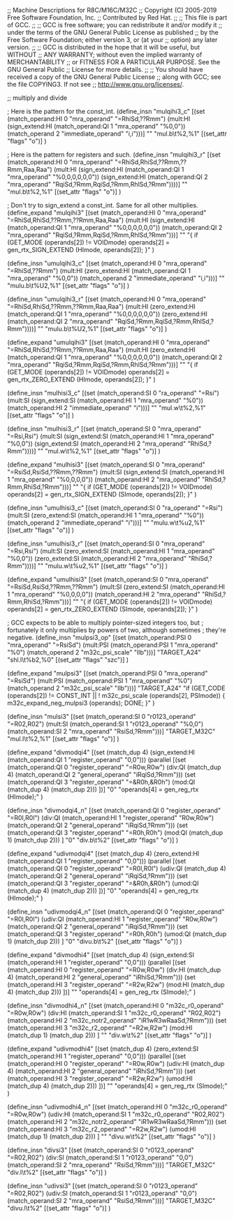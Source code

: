 ;; Machine Descriptions for R8C/M16C/M32C
;; Copyright (C) 2005-2019 Free Software Foundation, Inc.
;; Contributed by Red Hat.
;;
;; This file is part of GCC.
;;
;; GCC is free software; you can redistribute it and/or modify it
;; under the terms of the GNU General Public License as published
;; by the Free Software Foundation; either version 3, or (at your
;; option) any later version.
;;
;; GCC is distributed in the hope that it will be useful, but WITHOUT
;; ANY WARRANTY; without even the implied warranty of MERCHANTABILITY
;; or FITNESS FOR A PARTICULAR PURPOSE.  See the GNU General Public
;; License for more details.
;;
;; You should have received a copy of the GNU General Public License
;; along with GCC; see the file COPYING3.  If not see
;; <http://www.gnu.org/licenses/>.

;; multiply and divide

; Here is the pattern for the const_int.
(define_insn "mulqihi3_c"
  [(set (match_operand:HI 0 "mra_operand" "=RhiSd,??Rmm")
        (mult:HI (sign_extend:HI (match_operand:QI 1 "mra_operand" "%0,0"))
                 (match_operand 2 "immediate_operand" "i,i")))]
  ""
  "mul.b\t%2,%1"
  [(set_attr "flags" "o")]
)

; Here is the pattern for registers and such.
(define_insn "mulqihi3_r"
  [(set (match_operand:HI 0 "mra_operand" "=RhiSd,RhiSd,??Rmm,??Rmm,Raa,Raa")
        (mult:HI (sign_extend:HI (match_operand:QI 1 "mra_operand" "%0,0,0,0,0,0"))
                 (sign_extend:HI (match_operand:QI 2 "mra_operand" "RqiSd,?Rmm,RqiSd,?Rmm,RhlSd,?Rmm"))))]
  ""
  "mul.b\t%2,%1"
  [(set_attr "flags" "o")]
)

; Don't try to sign_extend a const_int.  Same for all other multiplies.
(define_expand "mulqihi3"
  [(set (match_operand:HI 0 "mra_operand" "=RhiSd,RhiSd,??Rmm,??Rmm,Raa,Raa")
        (mult:HI (sign_extend:HI (match_operand:QI 1 "mra_operand" "%0,0,0,0,0,0"))
                 (match_operand:QI 2 "mra_operand" "RqiSd,?Rmm,RqiSd,?Rmm,RhlSd,?Rmm")))]
  ""
  "{ if (GET_MODE (operands[2]) != VOIDmode)
      operands[2] = gen_rtx_SIGN_EXTEND (HImode, operands[2]); }"
)

(define_insn "umulqihi3_c"
  [(set (match_operand:HI 0 "mra_operand" "=RhiSd,??Rmm")
        (mult:HI (zero_extend:HI (match_operand:QI 1 "mra_operand" "%0,0"))
                 (match_operand 2 "immediate_operand" "i,i")))]
  ""
  "mulu.b\t%U2,%1"
  [(set_attr "flags" "o")]
)

(define_insn "umulqihi3_r"
  [(set (match_operand:HI 0 "mra_operand" "=RhiSd,RhiSd,??Rmm,??Rmm,Raa,Raa")
        (mult:HI (zero_extend:HI (match_operand:QI 1 "mra_operand" "%0,0,0,0,0,0"))
                 (zero_extend:HI (match_operand:QI 2 "mra_operand" "RqiSd,?Rmm,RqiSd,?Rmm,RhlSd,?Rmm"))))]
  ""
  "mulu.b\t%U2,%1"
  [(set_attr "flags" "o")]
)

(define_expand "umulqihi3"
  [(set (match_operand:HI 0 "mra_operand" "=RhiSd,RhiSd,??Rmm,??Rmm,Raa,Raa")
        (mult:HI (zero_extend:HI (match_operand:QI 1 "mra_operand" "%0,0,0,0,0,0"))
                 (match_operand:QI 2 "mra_operand" "RqiSd,?Rmm,RqiSd,?Rmm,RhlSd,?Rmm")))]
  ""
  "{ if (GET_MODE (operands[2]) != VOIDmode)
      operands[2] = gen_rtx_ZERO_EXTEND (HImode, operands[2]); }"
)

(define_insn "mulhisi3_c"
  [(set (match_operand:SI 0 "ra_operand" "=Rsi")
        (mult:SI (sign_extend:SI (match_operand:HI 1 "mra_operand" "%0"))
                 (match_operand:HI 2 "immediate_operand" "i")))]
  ""
  "mul.w\t%2,%1"
  [(set_attr "flags" "o")]
)

(define_insn "mulhisi3_r"
  [(set (match_operand:SI 0 "mra_operand" "=Rsi,Rsi")
        (mult:SI (sign_extend:SI (match_operand:HI 1 "mra_operand" "%0,0"))
                 (sign_extend:SI (match_operand:HI 2 "mra_operand" "RhiSd,?Rmm"))))]
  ""
  "mul.w\t%2,%1"
  [(set_attr "flags" "o")]
)

(define_expand "mulhisi3"
  [(set (match_operand:SI 0 "mra_operand" "=RsiSd,RsiSd,??Rmm,??Rmm")
        (mult:SI (sign_extend:SI (match_operand:HI 1 "mra_operand" "%0,0,0,0"))
                 (match_operand:HI 2 "mra_operand" "RhiSd,?Rmm,RhiSd,?Rmm")))]
  ""
  "{ if (GET_MODE (operands[2]) != VOIDmode)
      operands[2] = gen_rtx_SIGN_EXTEND (SImode, operands[2]); }"
)

(define_insn "umulhisi3_c"
  [(set (match_operand:SI 0 "ra_operand" "=Rsi")
        (mult:SI (zero_extend:SI (match_operand:HI 1 "mra_operand" "%0"))
                 (match_operand 2 "immediate_operand" "i")))]
  ""
  "mulu.w\t%u2,%1"
  [(set_attr "flags" "o")]
)

(define_insn "umulhisi3_r"
  [(set (match_operand:SI 0 "mra_operand" "=Rsi,Rsi")
        (mult:SI (zero_extend:SI (match_operand:HI 1 "mra_operand" "%0,0"))
                 (zero_extend:SI (match_operand:HI 2 "mra_operand" "RhiSd,?Rmm"))))]
  ""
  "mulu.w\t%u2,%1"
  [(set_attr "flags" "o")]
)

(define_expand "umulhisi3"
  [(set (match_operand:SI 0 "mra_operand" "=RsiSd,RsiSd,??Rmm,??Rmm")
        (mult:SI (zero_extend:SI (match_operand:HI 1 "mra_operand" "%0,0,0,0"))
                 (match_operand:HI 2 "mra_operand" "RhiSd,?Rmm,RhiSd,?Rmm")))]
  ""
  "{ if (GET_MODE (operands[2]) != VOIDmode)
      operands[2] = gen_rtx_ZERO_EXTEND (SImode, operands[2]); }"
)


; GCC expects to be able to multiply pointer-sized integers too, but
; fortunately it only multiplies by powers of two, although sometimes
; they're negative.
(define_insn "mulpsi3_op"
  [(set (match_operand:PSI 0 "mra_operand" "=RsiSd")
	(mult:PSI (match_operand:PSI 1 "mra_operand" "%0")
		  (match_operand 2 "m32c_psi_scale" "Ilb")))]
  "TARGET_A24"
  "shl.l\t%b2,%0"
  [(set_attr "flags" "szc")]
  )

(define_expand "mulpsi3"
  [(set (match_operand:PSI 0 "mra_operand" "=RsiSd")
	(mult:PSI (match_operand:PSI 1 "mra_operand" "%0")
		  (match_operand 2 "m32c_psi_scale" "Ilb")))]
  "TARGET_A24"
  "if (GET_CODE (operands[2]) != CONST_INT
       || ! m32c_psi_scale (operands[2], PSImode))
     {
       m32c_expand_neg_mulpsi3 (operands);
       DONE;
     }"
  )

(define_insn "mulsi3"
  [(set (match_operand:SI 0 "r0123_operand" "=R02,R02")
        (mult:SI (match_operand:SI 1 "r0123_operand" "%0,0")
                 (match_operand:SI 2 "mra_operand" "RsiSd,?Rmm")))]
  "TARGET_M32C"
  "mul.l\t%2,%1"
  [(set_attr "flags" "o")]
)

(define_expand "divmodqi4"
  [(set (match_dup 4)
	(sign_extend:HI (match_operand:QI 1 "register_operand" "0,0")))
   (parallel [(set (match_operand:QI 0 "register_operand" "=R0w,R0w")
		   (div:QI (match_dup 4)
			   (match_operand:QI 2 "general_operand" "iRqiSd,?Rmm")))
	      (set (match_operand:QI 3 "register_operand" "=&R0h,&R0h")
		   (mod:QI (match_dup 4) (match_dup 2)))
	      ])]
  "0"
  "operands[4] = gen_reg_rtx (HImode);"
  )

(define_insn "divmodqi4_n"
  [(set (match_operand:QI 0 "register_operand" "=R0l,R0l")
	(div:QI (match_operand:HI 1 "register_operand" "R0w,R0w")
		(match_operand:QI 2 "general_operand" "iRqiSd,?Rmm")))
   (set (match_operand:QI 3 "register_operand" "=R0h,R0h")
	(mod:QI (match_dup 1) (match_dup 2)))
   ]
  "0"
  "div.b\t%2"
  [(set_attr "flags" "o")]
  )

(define_expand "udivmodqi4"
  [(set (match_dup 4)
	(zero_extend:HI (match_operand:QI 1 "register_operand" "0,0")))
   (parallel [(set (match_operand:QI 0 "register_operand" "=R0l,R0l")
		   (udiv:QI (match_dup 4)
			   (match_operand:QI 2 "general_operand" "iRqiSd,?Rmm")))
	      (set (match_operand:QI 3 "register_operand" "=&R0h,&R0h")
		   (umod:QI (match_dup 4) (match_dup 2)))
	      ])]
  "0"
  "operands[4] = gen_reg_rtx (HImode);"
  )

(define_insn "udivmodqi4_n"
  [(set (match_operand:QI 0 "register_operand" "=R0l,R0l")
	(udiv:QI (match_operand:HI 1 "register_operand" "R0w,R0w")
		(match_operand:QI 2 "general_operand" "iRqiSd,?Rmm")))
   (set (match_operand:QI 3 "register_operand" "=R0h,R0h")
	(umod:QI (match_dup 1) (match_dup 2)))
   ]
  "0"
  "divu.b\t%2"
  [(set_attr "flags" "o")]
  )

(define_expand "divmodhi4"
  [(set (match_dup 4)
	(sign_extend:SI (match_operand:HI 1 "register_operand" "0,0")))
   (parallel [(set (match_operand:HI 0 "register_operand" "=R0w,R0w")
		   (div:HI (match_dup 4)
			   (match_operand:HI 2 "general_operand" "iRhiSd,?Rmm")))
	      (set (match_operand:HI 3 "register_operand" "=R2w,R2w")
		   (mod:HI (match_dup 4) (match_dup 2)))
	      ])]
  ""
  "operands[4] = gen_reg_rtx (SImode);"
  )

(define_insn "divmodhi4_n"
  [(set (match_operand:HI 0 "m32c_r0_operand" "=R0w,R0w")
	(div:HI (match_operand:SI 1 "m32c_r0_operand" "R02,R02")
		(match_operand:HI 2 "m32c_notr2_operand" "iR1wR3wRaaSd,?Rmm")))
   (set (match_operand:HI 3 "m32c_r2_operand" "=R2w,R2w")
	(mod:HI (match_dup 1) (match_dup 2)))
   ]
  ""
  "div.w\t%2"
  [(set_attr "flags" "o")]
  )

(define_expand "udivmodhi4"
  [(set (match_dup 4)
	(zero_extend:SI (match_operand:HI 1 "register_operand" "0,0")))
   (parallel [(set (match_operand:HI 0 "register_operand" "=R0w,R0w")
		   (udiv:HI (match_dup 4)
			   (match_operand:HI 2 "general_operand" "iRhiSd,?Rmm")))
	      (set (match_operand:HI 3 "register_operand" "=R2w,R2w")
		   (umod:HI (match_dup 4) (match_dup 2)))
	      ])]
  ""
  "operands[4] = gen_reg_rtx (SImode);"
  )

(define_insn "udivmodhi4_n"
  [(set (match_operand:HI 0 "m32c_r0_operand" "=R0w,R0w")
	(udiv:HI (match_operand:SI 1 "m32c_r0_operand" "R02,R02")
		(match_operand:HI 2 "m32c_notr2_operand" "iR1wR3wRaaSd,?Rmm")))
   (set (match_operand:HI 3 "m32c_r2_operand" "=R2w,R2w")
	(umod:HI (match_dup 1) (match_dup 2)))
   ]
  ""
  "divu.w\t%2"
  [(set_attr "flags" "o")]
  )

(define_insn "divsi3"
  [(set (match_operand:SI 0 "r0123_operand" "=R02,R02")
        (div:SI (match_operand:SI 1 "r0123_operand" "0,0")
                (match_operand:SI 2 "mra_operand" "RsiSd,?Rmm")))]
  "TARGET_M32C"
  "div.l\t%2"
  [(set_attr "flags" "o")]
)

(define_insn "udivsi3"
  [(set (match_operand:SI 0 "r0123_operand" "=R02,R02")
        (udiv:SI (match_operand:SI 1 "r0123_operand" "0,0")
                 (match_operand:SI 2 "mra_operand" "RsiSd,?Rmm")))]
  "TARGET_M32C"
  "divu.l\t%2"
  [(set_attr "flags" "o")]
)


